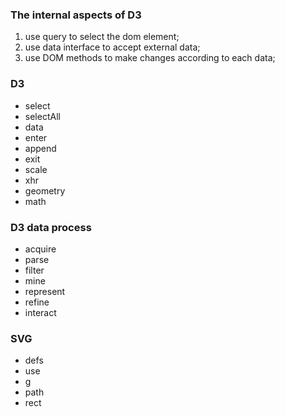 ### The internal aspects of D3
1. use query to select the dom element;
2. use data interface to accept external data;
3. use DOM methods to make changes according to each data;

### D3
- select
- selectAll
- data
- enter
- append
- exit
- scale
- xhr
- geometry
- math

### D3 data process
- acquire
- parse
- filter
- mine
- represent
- refine
- interact


### SVG
- defs
- use
- g
- path
- rect
